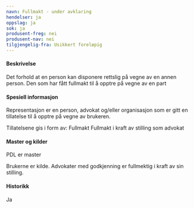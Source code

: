 ```yaml
---
navn: Fullmakt - under avklaring
hendelser: ja
oppslag: ja
sok: ja
produsent-freg: nei
produsent-nav: nei
tilgjengelig-fra: Usikkert foreløpig
---
```


#### Beskrivelse

Det forhold at en person kan disponere rettslig på vegne av en annen person. Den som har fått fullmakt til å opptre på vegne av en part

#### Spesiell informasjon

Representasjon er en person, advokat og/eller organisasjon som er gitt en tillatelse til å opptre på vegne av brukeren. 

Tillatelsene gis i form av:
Fullmakt 
Fullmakt i kraft av stilling som advokat

#### Master og kilder

PDL er master

Brukerne er kilde.
Advokater med godkjenning er fullmektig i kraft av sin stilling.

#### Historikk

Ja


